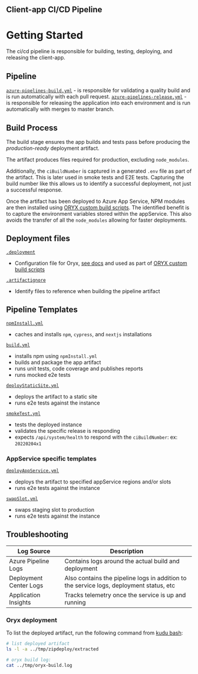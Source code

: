 ## Client-app CI/CD Pipeline

# Getting Started

The ci/cd pipeline is responsible for building, testing, deploying, and releasing the client-app.

## Pipeline

[`azure-pipelines-build.yml`](/.pipelines/app/azure-pipeline-build.yml) - is responsible for validating a quality build and is run automatically with each pull request.
[`azure-pipelines-release.yml`](/.pipelines/app/azure-pipelines-release.yml) - is responsible for releasing the application into each environment and is run automatically with merges to master branch.

## Build Process

The build stage ensures the app builds and tests pass before producing the _production-ready_ deployment artifact.

The artifact produces files required for production, excluding `node_modules`.

Additionally, the `ciBuildNumber` is captured in a generated `.env` file as part of the artifact. This is later used in smoke tests and E2E tests. Capturing the build number like this allows us to identify a successful deployment, not just a successful response.

Once the artifact has been deployed to Azure App Service, NPM modules are then installed using [ORYX custom build scripts](https://docs.microsoft.com/en-us/azure/app-service/configure-language-nodejs?pivots=platform-linux#customize-build-automation). The identified benefit is to capture the environment variables stored within the appService. This also avoids the transfer of all the `node_modules` allowing for faster deployments.

## Deployment files

[`.deployment`](/.pipelines/app/.deployment)

- Configuration file for Oryx, [see docs](https://github.com/microsoft/Oryx/blob/main/doc/configuration.md) and used as part of [ORYX custom build scripts](https://docs.microsoft.com/en-us/azure/app-service/configure-language-nodejs?pivots=platform-linux#customize-build-automation)

[`.artifactignore`](/.pipelines/app/.artifactignore)

- Identify files to reference when building the pipeline artifact

## Pipeline Templates

[`npmInstall.yml`](/.pipelines/app/templates/npmInstall.yml)

- caches and installs `npm`, `cypress`, and `nextjs` installations

[`build.yml`](/.pipelines/app/templates/build.yml)

- installs npm using `npmInstall.yml`
- builds and package the app artifact
- runs unit tests, code coverage and publishes reports
- runs mocked e2e tests

[`deployStaticSite.yml`](/.pipelines/app/templates/deployStaticSite.yml)

- deploys the artifact to a static site
- runs e2e tests against the instance

[`smokeTest.yml`](/.pipelines/app/templates/smokeTest.yml)

- tests the deployed instance
- validates the specific release is responding
- expects `/api/system/health` to respond with the `ciBuildNumber`: ex: `20220204x1`

### AppService specific templates

[`deployAppService.yml`](/.pipelines/app/templates/deployAppService.yml)

- deploys the artifact to specified appService regions and/or slots
- runs e2e tests against the instance

[`swapSlot.yml`](/.pipelines/app/templates/swapSlot.yml)

- swaps staging slot to production
- runs e2e tests against the instance

## Troubleshooting

| Log Source             | Description                                                                             |
| ---------------------- | --------------------------------------------------------------------------------------- |
| Azure Pipeline Logs    | Contains logs around the actual build and deployment                                    |
| Deployment Center Logs | Also contains the pipeline logs in addition to the service logs, deployment status, etc |
| Application Insights   | Tracks telemetry once the service is up and running                                     |

### Oryx deployment

To list the deployed artifact, run the following command from [kudu bash](https://demo-nextjs-template-dev-east-staging.scm.azurewebsites.net/newui/kududebug):

```bash
# list deployed artifact
ls -l -a ../tmp/zipdeploy/extracted

# oryx build log:
cat ../tmp/oryx-build.log
```
